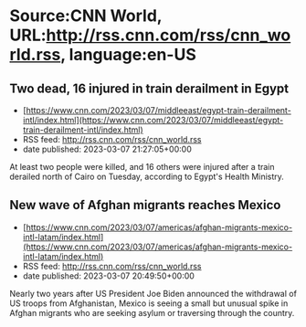 # Source:CNN World, URL:http://rss.cnn.com/rss/cnn_world.rss, language:en-US

## Two dead, 16 injured in train derailment in Egypt
 - [https://www.cnn.com/2023/03/07/middleeast/egypt-train-derailment-intl/index.html](https://www.cnn.com/2023/03/07/middleeast/egypt-train-derailment-intl/index.html)
 - RSS feed: http://rss.cnn.com/rss/cnn_world.rss
 - date published: 2023-03-07 21:27:05+00:00

At least two people were killed, and 16 others were injured after a train derailed north of Cairo on Tuesday, according to Egypt's Health Ministry.

## New wave of Afghan migrants reaches Mexico
 - [https://www.cnn.com/2023/03/07/americas/afghan-migrants-mexico-intl-latam/index.html](https://www.cnn.com/2023/03/07/americas/afghan-migrants-mexico-intl-latam/index.html)
 - RSS feed: http://rss.cnn.com/rss/cnn_world.rss
 - date published: 2023-03-07 20:49:50+00:00

Nearly two years after US President Joe Biden announced the withdrawal of US troops from Afghanistan, Mexico is seeing a small but unusual spike in Afghan migrants who are seeking asylum or traversing through the country.

